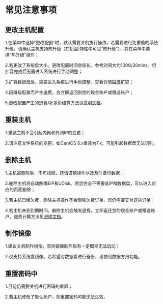 

# 常见注意事项

## 更改主机配置

1.在菜单中选择“更改配置”时，默认需要关机执行操作。若需要进行免重启的系统升级，请确认主机支持热升级（在机型|特性中可见“热升级”），并在菜单中选择“热升级”操作；

2.若更改了系统盘大小，更改配置时间会较长。参考时间大约100G/30mins。但扩容完成后无需进入系统进行手动调整；

3.扩容数据盘后，需要进入系统进行手动调整。查看详情[磁盘扩容](uhost/guide/disk#磁盘扩容)；

4.因降级配置而产生退费，会立即返回到您的现金账户或赠送账户；

5.更改配置产生的退费/补差价结算方法见[说明文档](uhost/buy/configuration)。

## 重装主机

1.重装主机不会引起内网和外网IP的变更；

2.请注意文件系统的变更，如CentOS 6.x重装为7.x，可能引起数据盘无法识别。

## 删除主机

1.主机被删除后，不可找回，还请谨慎操作以及及时备份数据；

2.删除主机将自动解绑EIP和UDisk。若您完全不需要此IP和数据盘，可以进入对应的页面删除；

3.若主机已经欠费，删除主机操作不会删除欠费订单。您仍需要支付这些订单；

4.若主机未到到期时间，删除主机会触发退费，立即返还您的现金账户或赠送账户。退费计算方法见[说明文档](uhost/buy/configuration)。

## 制作镜像

1.建议关机制作镜像，否则镜像制作后有一定概率无法启动；

2.仅支持系统盘镜像。若希望对数据盘进行备份，请使用数据方舟功能。

## 重置密码中

1.目前仍需要关机进行密码的重置；

2.若主机修改了默认账户，则重置密码可能无法生效。
